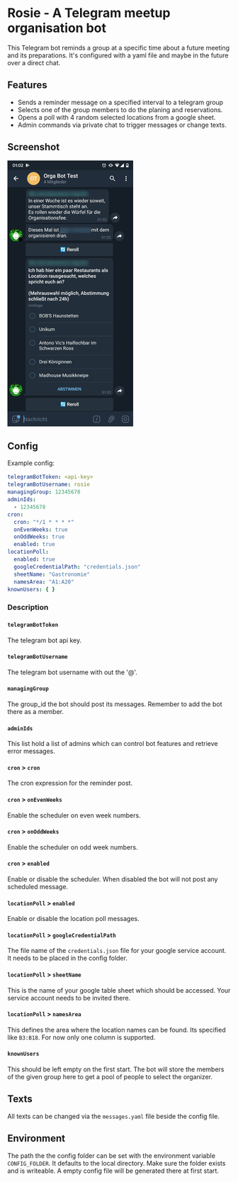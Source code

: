 # Rosie - A Telegram meetup organisation bot

This Telegram bot reminds a group at a specific time about a future meeting and its preparations. It's configured with a yaml file and maybe in the future over a direct chat.

## Features

* Sends a reminder message on a specified interval to a telegram group
* Selects one of the group members to do the planing and reservations.
* Opens a poll with 4 random selected locations from a google sheet.
* Admin commands via private chat to trigger messages or change texts.

## Screenshot

![Screenshot](https://raw.githubusercontent.com/Poeschl/Telegram-Orgabot/master/doc/screenshot.png)

## Config

Example config:

```yaml
telegramBotToken: <api-key>
telegramBotUsername: rosie
managingGroup: 12345678
adminIds:
  - 12345678
cron:
  cron: "*/1 * * * *"
  onEvenWeeks: true
  onOddWeeks: true
  enabled: true
locationPoll:
  enabled: true
  googleCredentialPath: "credentials.json"
  sheetName: "Gastronomie"
  namesArea: "A1:A20"
knownUsers: { }
```

### Description

#### `telegramBotToken`

The telegram bot api key.

#### `telegramBotUsername`

The telegram bot username with out the '@'.

#### `managingGroup`

The group_id the bot should post its messages. Remember to add the bot there as a member.

#### `adminIds`

This list hold a list of admins which can control bot features and retrieve error messages.

#### `cron` > `cron`

The cron expression for the reminder post.

#### `cron` > `onEvenWeeks`

Enable the scheduler on even week numbers.

#### `cron` > `onOddWeeks`

Enable the scheduler on odd week numbers.

#### `cron` > `enabled`

Enable or disable the scheduler. When disabled the bot will not post any scheduled message.

#### `locationPoll` > `enabled`

Enable or disable the location poll messages.

#### `locationPoll` > `googleCredentialPath`

The file name of the `credentials.json` file for your google service account. It needs to be placed in the config folder.

#### `locationPoll` > `sheetName`

This is the name of your google table sheet which should be accessed. Your service account needs to be invited there.

#### `locationPoll` > `namesArea`

This defines the area where the location names can be found. Its specified like `B3:B18`. For now only one column is supported.

#### `knownUsers`

This should be left empty on the first start. The bot will store the members of the given group here to get a pool of people to select the organizer.

## Texts

All texts can be changed via the `messages.yaml` file beside the config file.

## Environment

The path the the config folder can be set with the environment variable `CONFIG_FOLDER`. It defaults to the local directory. Make sure the folder exists and is writeable. A empty
config file will be generated there at first start.
